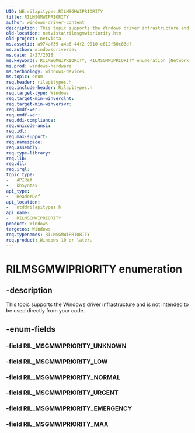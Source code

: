 ```yaml
---
UID: NE:rilapitypes.RILMSGMWIPRIORITY
title: RILMSGMWIPRIORITY
author: windows-driver-content
description: This topic supports the Windows driver infrastructure and is not intended to be used directly from your code.
old-location: netvista\rilmsgmwipriority.htm
old-project: netvista
ms.assetid: a974af39-a4a6-44f2-9010-e612f50c83df
ms.author: windowsdriverdev
ms.date: 2/27/2018
ms.keywords: RILMSGMWIPRIORITY, RILMSGMWIPRIORITY enumeration [Network Drivers Starting with Windows Vista], RIL_MSGMWIPRIORITY_EMERGENCY, RIL_MSGMWIPRIORITY_LOW, RIL_MSGMWIPRIORITY_MAX, RIL_MSGMWIPRIORITY_NORMAL, RIL_MSGMWIPRIORITY_URGENT, netvista.rilmsgmwipriority, ntddrilapitypes/RILMSGMWIPRIORITY, ntddrilapitypes/RIL_MSGMWIPRIORITY_EMERGENCY, ntddrilapitypes/RIL_MSGMWIPRIORITY_LOW, ntddrilapitypes/RIL_MSGMWIPRIORITY_MAX, ntddrilapitypes/RIL_MSGMWIPRIORITY_NORMAL, ntddrilapitypes/RIL_MSGMWIPRIORITY_URGENT
ms.prod: windows-hardware
ms.technology: windows-devices
ms.topic: enum
req.header: rilapitypes.h
req.include-header: Rilapitypes.h
req.target-type: Windows
req.target-min-winverclnt: 
req.target-min-winversvr: 
req.kmdf-ver: 
req.umdf-ver: 
req.ddi-compliance: 
req.unicode-ansi: 
req.idl: 
req.max-support: 
req.namespace: 
req.assembly: 
req.type-library: 
req.lib: 
req.dll: 
req.irql: 
topic_type:
-	APIRef
-	kbSyntax
api_type:
-	HeaderDef
api_location:
-	ntddrilapitypes.h
api_name:
-	RILMSGMWIPRIORITY
product: Windows
targetos: Windows
req.typenames: RILMSGMWIPRIORITY
req.product: Windows 10 or later.
---
```


# RILMSGMWIPRIORITY enumeration


## -description


This topic supports the Windows driver infrastructure and is not intended to be used directly from your code.


## -enum-fields




### -field RIL_MSGMWIPRIORITY_UNKNOWN


### -field RIL_MSGMWIPRIORITY_LOW


### -field RIL_MSGMWIPRIORITY_NORMAL


### -field RIL_MSGMWIPRIORITY_URGENT


### -field RIL_MSGMWIPRIORITY_EMERGENCY


### -field RIL_MSGMWIPRIORITY_MAX

